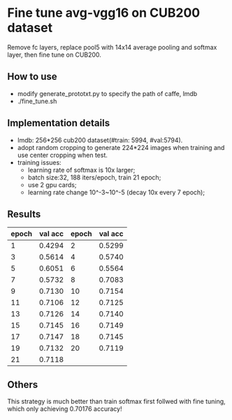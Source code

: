 # Fine tune avg-vgg16 on CUB200 dataset
Remove fc layers, replace pool5 with 14x14 average pooling and softmax layer, then fine tune on CUB200.

## How to use
* modify generate_prototxt.py to specify the path of caffe, lmdb
* ./fine_tune.sh

## Implementation details
* lmdb: 256*256 cub200 dataset(#train: 5994, #val:5794).
* adopt random cropping to generate 224*224 images when training and use center cropping when test.
* training issues:
	* learning rate of softmax is 10x larger;
	* batch size:32, 188 iters/epoch, train 21 epoch;
	* use 2 gpu cards;
	* learning rate change 10^-3~10^-5 (decay 10x every 7 epoch);

## Results
| epoch | val acc | epoch | val acc |
| ----- | --------| ----- | --------|
|	1	|	0.4294 	|	2	|	0.5299 	|
|	3	|	0.5614 	|	4	|	0.5740 	|
|	5	|	0.6051 	|	6	|	0.5564 	|
|	7	|	0.5732 	|	8	|	0.7083 	|
|	9	|	0.7130 	|	10	|	0.7154 	|
|	11	|	0.7106 	|	12	|	0.7125 	|
|	13	|	0.7126 	|	14	|	0.7140 	|
|	15	|	0.7145 	|	16	|	0.7149 	|
|	17	|	0.7147 	|	18	|	0.7145 	|
|	19	|	0.7132 	|	20	|	0.7119 	|
|	21	|	0.7118 	|		|	 	|


## Others
This strategy is much better than train softmax first follwed with fine tuning, which only achieving 0.70176 accuracy!

